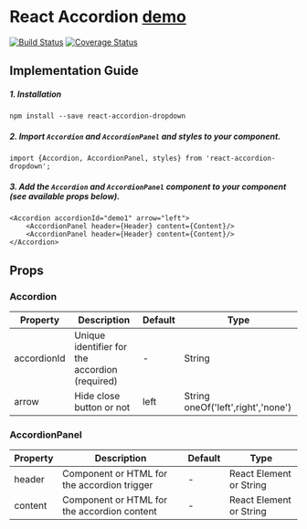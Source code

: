 # React Accordion [demo](https://raff-r.github.io/accordion-dropdown/)

[![Build Status](https://travis-ci.org/raff-r/accordion-dropdown.svg?branch=master)](https://travis-ci.org/raff-r/accordion-dropdown)
[![Coverage Status](https://coveralls.io/accordion-dropdowns/github/raff-r/accordion-dropdown/badge.svg?branch=master)](https://coveralls.io/github/raff-r/accordion-dropdown?branch=master)

## Implementation Guide

##### 1. Installation

`npm install --save react-accordion-dropdown`

##### 2. Import `Accordion` and `AccordionPanel` and styles to your component.

```
import {Accordion, AccordionPanel, styles} from 'react-accordion-dropdown';
```


##### 3. Add the `Accordion` and `AccordionPanel` component to your component (see available props below).

```
<Accordion accordionId="demo1" arrow="left">
    <AccordionPanel header={Header} content={Content}/>
    <AccordionPanel header={Header} content={Content}/>
</Accordion>
```


## Props 

### Accordion

Property            | Description                                   | Default | Type                                |
------------------- | --------------------------------------------- | ------- |------------------------------------ |
accordionId         | Unique identifier for the accordion (required)|  -      | String                              |
arrow               | Hide close button or not                      | left    | String oneOf('left',right','none')  |

### AccordionPanel

Property            | Description                                   | Default | Type                                |
------------------- | --------------------------------------------- | ------- |------------------------------------ |
header              | Component or HTML for the accordion trigger   |  -      | React Element or String             |
content             | Component or HTML for the accordion content   |  -      | React Element or String             |
